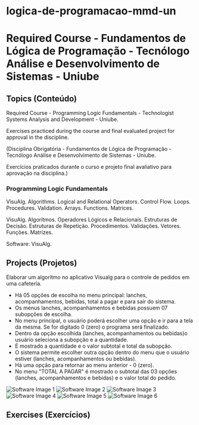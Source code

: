 # logica-de-programacao-mmd-un

<h1>Required Course - Fundamentos de Lógica de Programação - Tecnólogo Análise e Desenvolvimento de Sistemas - Uniube
</h1>

<h2>Topics (Conteúdo)</h2>

<p>Required Course - Programming Logic Fundamentals - Technologist Systems Analysis and Development - Uniube.</p>
<p>Exercises practiced during the course and final evaluated project for approval in the discipline.</p>

<p>(Disciplina Obrigatória - Fundamentos de Lógica de Programação - Tecnólogo Análise e Desenvolvimento de  Sistemas - Uniube.</p>
<p>Exercícios praticados durante o curso e projeto final avaliativo para aprovação na disciplina.)</p>

<h3>Programming Logic Fundamentals</h3>

<p>VisuAlg. Algorithms. Logical and Relational Operators. Control Flow. Loops. Procedures. Validation.
 Arrays. Functions. Matrices.</p>

<p>VisuAlg. Algoritmos. Operadores Lógicos e Relacionais. Estruturas de Decisão. Estruturas de Repetição. Procedimentos. Validações. Vetores. Funções. Matrizes.</p>

<p>Software: VisuAlg.</p>

<h2>Projects (Projetos)</h2>

Elaborar um algoritmo no aplicativo Visualg para o controle de pedidos em uma cafeteria.

<ul>
<li>Há 05 opções de escolha no menu principal: lanches, acompanhamentos, bebidas, total a pagar e para sair do sistema.</li>
<li>Os menus lanches, acompanhamentos e bebidas possuem 07 subopções de escolha.</li>
<li>No menu principal, o usuário poderá escolher uma opção e ir para a tela da mesma. Se for digitado 0 (zero) o programa será finalizado.</li>
<li>Dentro da opção escolhida (lanches, acompanhamentos ou bebidas)o usuário seleciona a subopção e a quantidade.</li>
<li>É mostrado a quantidade e o valor subtotal e total da subopção.</li>
<li> O sistema permite escolher outra opção dentro do menu que o usuário estiver (lanches, acompanhamentos ou bebidas).</li>
<li> Há uma opção para retornar ao menu anterior - 0 (zero).</li>
<li>No menu "TOTAL A PAGAR" é mostrado o subtotal das 03 opções (lanches, acompanhamentos e bebidas) e o valor total do pedido.</li>
</ul>
<img src="../logica-de-programacao-mmd-un/projeto-final-mmd/software-images/1.jpg" alt=" Software Image 1" width="" height="">
<img src="../logica-de-programacao-mmd-un/projeto-final-mmd/software-images/2.jpg" alt=" Software Image 2" width="" height="">
<img src="../logica-de-programacao-mmd-un/projeto-final-mmd/software-images/3.jpg" alt="Software Image 3" width="" height="">
<img src="../logica-de-programacao-mmd-un/projeto-final-mmd/software-images/4.jpg" alt="Software Image 4" width="" height="">
<img src="../logica-de-programacao-mmd-un/projeto-final-mmd/software-images/5.jpg" alt="Software Image 5" width="" height="">
<img src="../logica-de-programacao-mmd-un/projeto-final-mmd/software-images/6.jpg" alt="Software Image 6" width="" height="">

<!-- <ul>
<li><a href="" target="_blank"></a></li>
</ul> -->

<h2>Exercises (Exercícios)</h2>

<!-- <ul>
<li><a href="" target="_blank"></a></li>
</ul> -->
